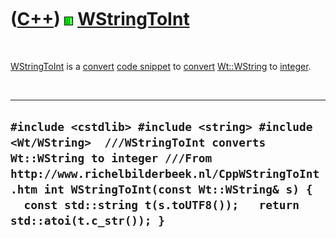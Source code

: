 
 

 

 

 

 

([C++](Cpp.md)) ![Wt](PicWt.png) [WStringToInt](CppWStringToInt.md)
=====================================================================

 

[WStringToInt](CppWStringToInt.md) is a [convert](CppConvert.md) [code
snippet](CppCodeSnippets.md) to [convert](CppConvert.md)
[Wt::WString](CppWString.md) to [integer](CppInt.md).

 

  -----------------------------------------------------------------------------------------------------------------------------------------------------------------------------------------------------------------------------------------------------------------------------------------
  ` #include <cstdlib> #include <string> #include <Wt/WString>  ///WStringToInt converts Wt::WString to integer ///From http://www.richelbilderbeek.nl/CppWStringToInt.htm int WStringToInt(const Wt::WString& s) {   const std::string t(s.toUTF8());   return std::atoi(t.c_str()); } `
  -----------------------------------------------------------------------------------------------------------------------------------------------------------------------------------------------------------------------------------------------------------------------------------------

 

 

 

 

 

 

